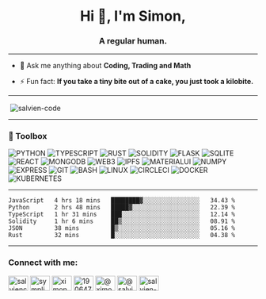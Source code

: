 <h1 align="center">Hi 👋, I'm Simon,</h1>
<h3 align="center">A regular human.</h3>

----

- 💬 Ask me anything about **Coding, Trading and Math**

- ⚡ Fun fact: **If you take a tiny bite out of a cake, you just took a kilobite.**

----

<p>&nbsp;<img align="center" src="https://github-readme-stats.vercel.app/api?username=salvien-code&show_icons=true&locale=en" alt="salvien-code" /></p>

----

### 🧰 Toolbox
![PYTHON](https://img.shields.io/badge/-python-brightgreen?style=for-the-badge&logo=python) ![TYPESCRIPT](https://img.shields.io/badge/-typescript-lightgrey?style=for-the-badge&logo=typescript) ![RUST](https://img.shields.io/badge/-rust-informational?style=for-the-badge&logo=rust) ![SOLIDITY](https://img.shields.io/badge/-solidity-red?style=for-the-badge&logo=solidity) ![FLASK](https://img.shields.io/badge/-flask-blueviolet?style=for-the-badge&logo=flask) ![SQLITE](https://img.shields.io/badge/-sqlite-success?style=for-the-badge&logo=sqlite) ![REACT](https://img.shields.io/badge/-react-important?style=for-the-badge&logo=react) ![MONGODB](https://img.shields.io/badge/-mongodb-yellow?style=for-the-badge&logo=mongodb) ![WEB3](https://img.shields.io/badge/-web3-lightgrey?style=for-the-badge&logo=web3.js) ![IPFS](https://img.shields.io/badge/-ipfs-blue?style=for-the-badge&logo=ipfs) ![MATERIALUI](https://img.shields.io/badge/-materialui-red?style=for-the-badge&logo=mui) ![NUMPY](https://img.shields.io/badge/-numpy-blueviolet?style=for-the-badge&logo=numpy) ![EXPRESS](https://img.shields.io/badge/-express-informational?style=for-the-badge&logo=express) ![GIT](https://img.shields.io/badge/-git-inactive?style=for-the-badge&logo=git) ![BASH](https://img.shields.io/badge/-bash-yellow?style=for-the-badge&logo=gnubash)  ![LINUX](https://img.shields.io/badge/-linux-critical?style=for-the-badge&logo=linux) ![CIRCLECI](https://img.shields.io/badge/-circleci-blueviolet?style=for-the-badge&logo=circleci) ![DOCKER](https://img.shields.io/badge/-docker-brightgreen?style=for-the-badge&logo=docker) ![KUBERNETES](https://img.shields.io/badge/-kubernetes-lightgrey?style=for-the-badge&logo=kubernetes)


----

<!--START_SECTION:waka-->

```text
JavaScript   4 hrs 18 mins   ████████▓░░░░░░░░░░░░░░░░   34.43 %
Python       2 hrs 48 mins   █████▓░░░░░░░░░░░░░░░░░░░   22.39 %
TypeScript   1 hr 31 mins    ███░░░░░░░░░░░░░░░░░░░░░░   12.14 %
Solidity     1 hr 6 mins     ██▒░░░░░░░░░░░░░░░░░░░░░░   08.91 %
JSON         38 mins         █▒░░░░░░░░░░░░░░░░░░░░░░░   05.16 %
Rust         32 mins         █░░░░░░░░░░░░░░░░░░░░░░░░   04.38 %
```

<!--END_SECTION:waka-->

----

<h3 align="left">Connect with me:</h3>
<p align="left">
<a href="https://dev.to/salviencode" target="blank"><img align="center" src="https://raw.githubusercontent.com/rahuldkjain/github-profile-readme-generator/master/src/images/icons/Social/devto.svg" alt="salviencode" height="30" width="40" /></a>
<a href="https://twitter.com/sympli_simon" target="blank"><img align="center" src="https://raw.githubusercontent.com/rahuldkjain/github-profile-readme-generator/master/src/images/icons/Social/twitter.svg" alt="sympli_simon" height="30" width="40" /></a>
<a href="https://linkedin.com/in/ximon" target="blank"><img align="center" src="https://raw.githubusercontent.com/rahuldkjain/github-profile-readme-generator/master/src/images/icons/Social/linked-in-alt.svg" alt="ximon" height="30" width="40" /></a>
<a href="https://stackoverflow.com/users/19064733" target="blank"><img align="center" src="https://raw.githubusercontent.com/rahuldkjain/github-profile-readme-generator/master/src/images/icons/Social/stack-overflow.svg" alt="19064733" height="30" width="40" /></a>
<a href="https://hashnode.com/@ximon" target="blank"><img align="center" src="https://raw.githubusercontent.com/rahuldkjain/github-profile-readme-generator/master/src/images/icons/Social/hashnode.svg" alt="@ximon" height="30" width="40" /></a>
<a href="https://medium.com/@salviensky" target="blank"><img align="center" src="https://raw.githubusercontent.com/rahuldkjain/github-profile-readme-generator/master/src/images/icons/Social/medium.svg" alt="@salviensky" height="30" width="40" /></a>
<a href="https://www.leetcode.com/salvien-code" target="blank"><img align="center" src="https://raw.githubusercontent.com/rahuldkjain/github-profile-readme-generator/master/src/images/icons/Social/leet-code.svg" alt="salvien-code" height="30" width="40" /></a>
</p>
